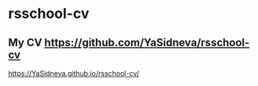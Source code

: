 # rsschool-cv
## My CV https://github.com/YaSidneva/rsschool-cv
https://YaSidneva.github.io/rsschool-cv/
